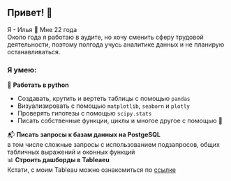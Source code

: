 ## Привет! 👋

Я - Илья :bow: Мне 22 года  
Около года я работаю в аудите, но хочу сменить сферу трудовой деятельности, поэтому полгода учусь аналитике данных и не планирую останавливаться.  

### Я умею:  
:snake: **Работать в python**
- Создавать, крутить и вертеть таблицы с помощью `pandas`    
- Визуализировать с помощью `matplotlib`, `seaborn` и `plotly`  
- Проверять гипотезы с помощью `scipy.stats`  
- Писать собственные функции, циклы и многое другое с помощью :brain:

:mailbox_with_mail: **Писать запросы к базам данных на PostgeSQL**  
в том числе сложные запросы с использованием подзапросов, общих табличных выражений и оконных функций  
:bar_chart: **Строить дашборды в Tableaeu**  
Кстати, с моим Tableau можно ознакомиться по [ссылке](https://public.tableau.com/app/profile/ilya.zalygin/vizzes)

<!--
**zalygini/zalygini** is a ✨ _special_ ✨ repository because its `README.md` (this file) appears on your GitHub profile.

Here are some ideas to get you started:

- 🔭 I’m currently working on ...
- 🌱 I’m currently learning ...
- 👯 I’m looking to collaborate on ...
- 🤔 I’m looking for help with ...
- 💬 Ask me about ...
- 📫 How to reach me: ...
- 😄 Pronouns: ...
- ⚡ Fun fact: ...
-->
